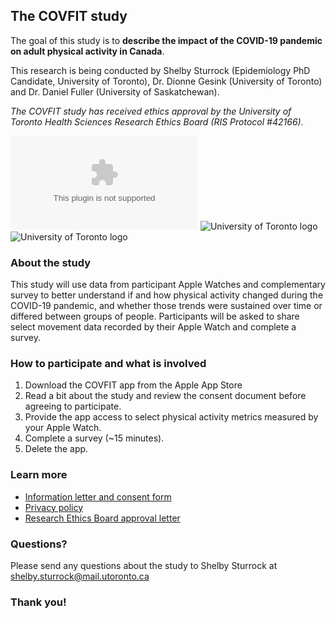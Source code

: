 ## The COVFIT study

The goal of this study is to **describe the impact of the COVID-19 pandemic on adult physical activity in Canada**. 

This research is being conducted by Shelby Sturrock (Epidemiology PhD Candidate, University of Toronto), Dr. Dionne Gesink (University of Toronto) and Dr. Daniel Fuller (University of Saskatchewan). 

_The COVFIT study has received ethics approval by the University of Toronto Health Sciences Research Ethics Board (RIS Protocol #42166)._

![University of Toronto logo](/covfit/docs/assets/uoftLogo.ai)
![University of Toronto logo](/covfit/docs/assets/uoftLogo.png)
![University of Toronto logo](/covfit/docs/assets/university-of-toronto-logo.png)

### About the study
This study will use data from participant Apple Watches and complementary survey to better understand if and how physical activity changed during the COVID-19 pandemic, and whether those trends were sustained over time or differed between groups of people. Participants will be asked to share select movement data recorded by their Apple Watch and complete a survey. 

### How to participate and what is involved
1. Download the COVFIT app from the Apple App Store
2. Read a bit about the study and review the consent document before agreeing to participate. 
3. Provide the app access to select physical activity metrics measured by your Apple Watch. 
4. Complete a survey (~15 minutes).
5. Delete the app.

### Learn more

- [Information letter and consent form](https://www.shelbysturrock.com/covfit/consent-form)
- [Privacy policy](https://www.shelbysturrock.com/covfit/privacy-policy)
- [Research Ethics Board approval letter](https://www.shelbysturrock.com/covfit/REB-approval)

### Questions?

Please send any questions about the study to Shelby Sturrock at shelby.sturrock@mail.utoronto.ca

### Thank you!

